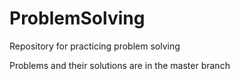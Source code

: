 # ProblemSolving
Repository for practicing problem solving

Problems and their solutions are in the master branch
